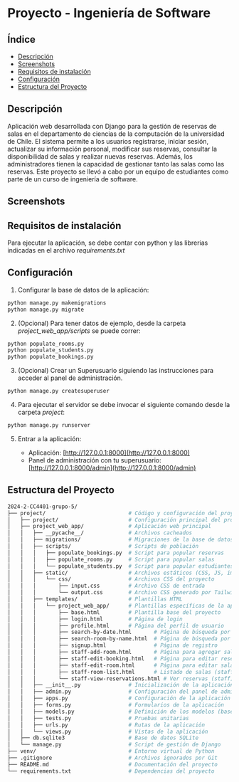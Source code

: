 
# Proyecto - Ingeniería de Software

## Índice
- [Descripción](#descripción)
- [Screenshots](#screenshots)
- [Requisitos de instalación](#requisitos-de-instalación)
- [Configuración](#configuración)
- [Estructura del Proyecto](#estructura-del-proyecto)

## Descripción
Aplicación web desarrollada con Django para la gestión de reservas 
de salas en el departamento de ciencias de la computación de la universidad
de Chile. El sistema permite a los usuarios registrarse, iniciar 
sesión, actualizar su información personal, modificar sus reservas, 
consultar la disponibilidad de salas y realizar nuevas reservas. 
Además, los administradores tienen la capacidad de gestionar tanto 
las salas como las reservas. Este proyecto se llevó a 
cabo por un equipo de estudiantes como parte de un curso de 
ingeniería de software.

## Screenshots



## Requisitos de instalación

Para ejecutar la aplicación, se debe contar con python y las librerias indicadas en el archivo *requirements.txt*

## Configuración

1. Configurar la base de datos de la aplicación: 

```bash
python manage.py makemigrations
python manage.py migrate
```

2. (Opcional) Para tener datos de ejemplo, desde la carpeta *project_web_app/scripts* se puede correr: 

```bash
python populate_rooms.py
python populate_students.py
python populate_bookings.py
```

3. (Opcional) Crear un Superusuario siguiendo las instrucciones para acceder al panel de administración.

```bash
python manage.py createsuperuser
```
4.  Para ejecutar el servidor se debe invocar el siguiente comando desde la carpeta *project*:

```bash
python manage.py runserver
```

5. Entrar a la aplicación:
   
   - Aplicación: [http://127.0.0.1:8000](http://127.0.0.1:8000)
   - Panel de administración con tu superusuario: [http://127.0.0.1:8000/admin](http://127.0.0.1:8000/admin)

## Estructura del Proyecto

```bash
2024-2-CC4401-grupo-5/
├── project/                          # Código y configuración del proyecto
│   ├── project/                      # Configuración principal del proyecto Django
│   ├── project_web_app/              # Aplicación web principal
│   │   ├── __pycache__/              # Archivos cacheados
│   │   ├── migrations/               # Migraciones de la base de datos
│   │   ├── scripts/                  # Scripts de población
│   │   │   ├── populate_bookings.py  # Script para popular reservas
│   │   │   ├── populate_rooms.py     # Script para popular salas
│   │   │   └── populate_students.py  # Script para popular estudiantes
│   │   ├── static/                   # Archivos estáticos (CSS, JS, imágenes)
│   │   │   └── css/                  # Archivos CSS del proyecto
│   │   │       ├── input.css         # Archivo CSS de entrada
│   │   │       └── output.css        # Archivo CSS generado por Tailwind
│   │   ├── templates/                # Plantillas HTML
│   │   │   └── project_web_app/      # Plantillas específicas de la app
│   │   │       ├── base.html         # Plantilla base del proyecto
│   │   │       ├── login.html        # Página de login
│   │   │       ├── profile.html      # Página del perfil de usuario
│   │   │       ├── search-by-date.html       # Página de búsqueda por fecha
│   │   │       ├── search-room-by-name.html  # Página de búsqueda por nombre 
│   │   │       ├── signup.html               # Página de registro
│   │   │       ├── staff-add-room.html       # Página para agregar salas (staff)
│   │   │       ├── staff-edit-booking.html   # Página para editar reservas (staff)
│   │   │       ├── staff-edit-room.html      # Página para editar salas (staff)
│   │   │       ├── staff-room-list.html      # Listado de salas (staff)
│   │   │       └── staff-view-reservations.html # Ver reservas (staff)
│   │   ├── __init__.py               # Inicialización de la aplicación
│   │   ├── admin.py                  # Configuración del panel de administración
│   │   ├── apps.py                   # Configuración de la aplicación
│   │   ├── forms.py                  # Formularios de la aplicación
│   │   ├── models.py                 # Definición de los modelos (base de datos)
│   │   ├── tests.py                  # Pruebas unitarias
│   │   ├── urls.py                   # Rutas de la aplicación
│   │   └── views.py                  # Vistas de la aplicación
│   ├── db.sqlite3                    # Base de datos SQLite
│   └── manage.py                     # Script de gestión de Django
├── venv/                             # Entorno virtual de Python
├── .gitignore                        # Archivos ignorados por Git
├── README.md                         # Documentación del proyecto
└── requirements.txt                  # Dependencias del proyecto
```